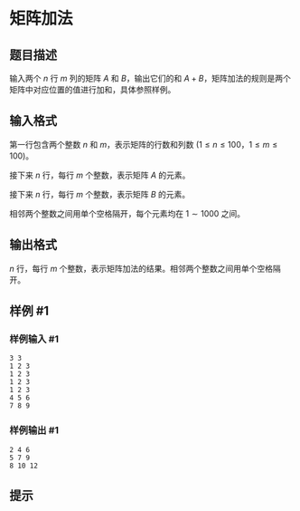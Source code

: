 # 矩阵加法

## 题目描述

输入两个 $n$ 行 $m$ 列的矩阵 $A$ 和 $B$，输出它们的和 $A+B$，矩阵加法的规则是两个矩阵中对应位置的值进行加和，具体参照样例。

## 输入格式

第一行包含两个整数 $n$ 和 $m$，表示矩阵的行数和列数 $(1 \le n \le 100$，$1 \le m \le 100)$。

接下来 $n$ 行，每行 $m$ 个整数，表示矩阵 $A$ 的元素。

接下来 $n$ 行，每行 $m$ 个整数，表示矩阵 $B$ 的元素。

相邻两个整数之间用单个空格隔开，每个元素均在 $1 \sim 1000$ 之间。

## 输出格式

$n$ 行，每行 $m$ 个整数，表示矩阵加法的结果。相邻两个整数之间用单个空格隔开。

## 样例 #1

### 样例输入 #1
```
3 3
1 2 3
1 2 3
1 2 3
1 2 3
4 5 6
7 8 9
```

### 样例输出 #1

```
2 4 6
5 7 9
8 10 12
```

## 提示


